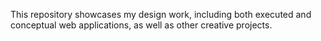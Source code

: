 This repository showcases my design work, including both executed and conceptual web applications, as well as other creative projects.
